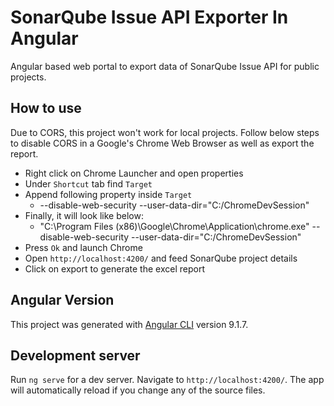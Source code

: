# SonarQube Issue API Exporter In Angular

Angular based web portal to export data of SonarQube Issue API for public projects. 

## How to use

Due to CORS, this project won't work for local projects. Follow below steps to disable CORS in a Google's Chrome Web Browser as well as export the report.

- Right click on Chrome Launcher and open properties
- Under `Shortcut` tab find `Target`
- Append following property inside `Target`
    - --disable-web-security --user-data-dir="C:/ChromeDevSession"
- Finally, it will look like below:
    - "C:\Program Files (x86)\Google\Chrome\Application\chrome.exe" --disable-web-security --user-data-dir="C:/ChromeDevSession"
- Press `Ok` and launch Chrome 
- Open `http://localhost:4200/` and feed SonarQube project details
- Click on export to generate the excel report


## Angular Version
This project was generated with [Angular CLI](https://github.com/angular/angular-cli) version 9.1.7.

## Development server

Run `ng serve` for a dev server. Navigate to `http://localhost:4200/`. The app will automatically reload if you change any of the source files.

